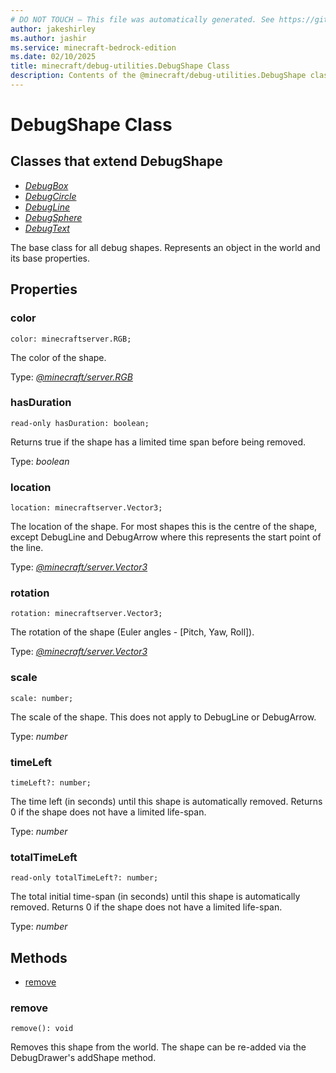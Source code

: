 ```yaml
---
# DO NOT TOUCH — This file was automatically generated. See https://github.com/mojang/minecraftapidocsgenerator to modify descriptions, examples, etc.
author: jakeshirley
ms.author: jashir
ms.service: minecraft-bedrock-edition
ms.date: 02/10/2025
title: minecraft/debug-utilities.DebugShape Class
description: Contents of the @minecraft/debug-utilities.DebugShape class.
---
```

# DebugShape Class

## Classes that extend DebugShape
- [*DebugBox*](DebugBox.md)
- [*DebugCircle*](DebugCircle.md)
- [*DebugLine*](DebugLine.md)
- [*DebugSphere*](DebugSphere.md)
- [*DebugText*](DebugText.md)

The base class for all debug shapes. Represents an object in the world and its base properties.

## Properties

### **color**
`color: minecraftserver.RGB;`

The color of the shape.

Type: [*@minecraft/server.RGB*](../../../scriptapi/minecraft/server/RGB.md)

### **hasDuration**
`read-only hasDuration: boolean;`

Returns true if the shape has a limited time span before being removed.

Type: *boolean*

### **location**
`location: minecraftserver.Vector3;`

The location of the shape. For most shapes this is the centre of the shape, except DebugLine and DebugArrow where this represents the start point of the line.

Type: [*@minecraft/server.Vector3*](../../../scriptapi/minecraft/server/Vector3.md)

### **rotation**
`rotation: minecraftserver.Vector3;`

The rotation of the shape (Euler angles - [Pitch, Yaw, Roll]).

Type: [*@minecraft/server.Vector3*](../../../scriptapi/minecraft/server/Vector3.md)

### **scale**
`scale: number;`

The scale of the shape. This does not apply to DebugLine or DebugArrow.

Type: *number*

### **timeLeft**
`timeLeft?: number;`

The time left (in seconds) until this shape is automatically removed. Returns 0 if the shape does not have a limited life-span.

Type: *number*

### **totalTimeLeft**
`read-only totalTimeLeft?: number;`

The total initial time-span (in seconds) until this shape is automatically removed. Returns 0 if the shape does not have a limited life-span.

Type: *number*

## Methods
- [remove](#remove)

### **remove**
`
remove(): void
`

Removes this shape from the world. The shape can be re-added via the DebugDrawer's addShape method.
